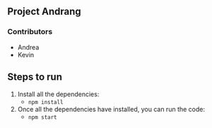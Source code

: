 ## Project Andrang

### Contributors

- Andrea
- Kevin

## Steps to run

1. Install all the dependencies:
   - `npm install`
2. Once all the dependencies have installed, you can run the code:
   - `npm start`
